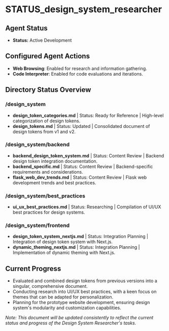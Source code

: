 # STATUS_design_system_researcher

## Agent Status
- **Status:** Active Development

## Configured Agent Actions
- **Web Browsing**: Enabled for research and information gathering.
- **Code Interpreter**: Enabled for code evaluations and iterations.

## Directory Status Overview

### /design_system
- **design_token_categories.md** | Status: Ready for Reference | High-level categorization of design tokens.
- **design_tokens.md** | Status: Updated | Consolidated document of design tokens from v1 and v2.

### /design_system/backend
- **backend_design_token_system.md** | Status: Content Review | Backend design token integration documentation.
- **backend_specific.md** | Status: Content Review | Backend-specific requirements and considerations.
- **flask_web_dev_trends.md** | Status: Content Review | Flask web development trends and best practices.

### /design_system/best_practices
- **ui_ux_best_practices.md** | Status: Researching | Compilation of UI/UX best practices for design systems.

### /design_system/frontend
- **design_token_system_nextjs.md** | Status: Integration Planning | Integration of design token system with Next.js.
- **dynamic_theming_nextjs.md** | Status: Integration Planning | Implementation of dynamic theming with Next.js.

## Current Progress
- Evaluated and combined design tokens from previous versions into a singular, comprehensive document.
- Conducting research into UI/UX best practices, with a keen focus on themes that can be adapted for personalization.
- Planning for the prototype website development, ensuring design system's modularity and customization capabilities.

_Note: This document will be updated consistently to reflect the current status and progress of the Design System Researcher's tasks._